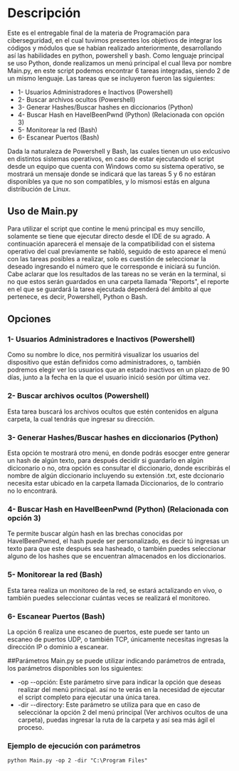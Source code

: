 # Descripción
Este es el entregable final de la materia de Programación para ciberseguridad, en el cual tuvimos presentes los objetivos de integrar los códigos y módulos que se habían realizado anteriormente, desarrollando así las habilidades en python, powershell y bash.
Como lenguaje principal se uso Python, donde realizamos un menú principal el cual lleva por nombre Main.py, en este script podemos encontrar 6 tareas integradas, siendo 2 de un mismo lenguaje.
Las tareas que se incluyeron fueron las siguientes:
- 1- Usuarios Administradores e Inactivos (Powershell)
- 2- Buscar archivos ocultos (Powershell)
- 3- Generar Hashes/Buscar hashes en diccionarios (Python)
- 4- Buscar Hash en HaveIBeenPwnd (Python) (Relacionada con opción 3)
- 5- Monitorear la red (Bash)
- 6- Escanear Puertos (Bash)

Dada la naturaleza de Powershell y Bash, las cuales tienen un uso exlcusivo en distintos sistemas operativos, en caso de estar ejecutando el script desde un equipo que cuenta con Windows como su sistema operativo, se mostrará un mensaje donde se indicará que las tareas 5 y 6 no estáran disponibles ya que no son compatibles, y lo mismosi estás en alguna distribución de Linux.

## Uso de Main.py
Para utilizar el script que contine le menú principal es muy sencillo, solamente se tiene que ejecutar directo desde el IDE de su agrado.
A continuación aparecerá el mensaje de la compatibilidad con el sistema operativo del cual previamente se habló, seguido de esto aparece el menú con las tareas posibles a realizar, solo es cuestión de seleccionar la deseado ingresando el número que le corresponde e iniciará su función. Cabe aclarar que los resultados de las tareas no se verán en la terminal, si no que estos serán guardados en una carpeta llamada "Reports", el reporte en el que se guardará la tarea ejecutada dependerá del ámbito al que pertenece, es decir, Powershell, Python o Bash.
## Opciones
### **1- Usuarios Administradores e Inactivos (Powershell)**
Como su nombre lo dice, nos permitirá visualizar los usuarios del dispositivo que están definidos como administradores, o, también podremos elegir ver los usuarios que an estado inactivos en un plazo de 90 días, junto a la fecha en la que el usuario inició sesión por última vez.
###  **2- Buscar archivos ocultos (Powershell)**
Esta tarea buscará los archivos ocultos que estén contenidos en alguna carpeta, la cual tendrás que ingresar su dirección.
### **3- Generar Hashes/Buscar hashes en diccionarios (Python)**
Esta opción te mostrará otro menú, en donde podrás esocger entre generar un hash de algún texto, para después decidir si guardarlo en algún diciconario o no, otra opción es consultar el diccionario, donde escribirás el nombre de algún diccionario incluyendo su extensión .txt, este dccionario necesita estar ubicado en la carpeta llamada Diccionarios, de lo contrario no lo encontrará.
### **4- Buscar Hash en HaveIBeenPwnd (Python) (Relacionada con opción 3)**
Te permite buscar algún hash en las brechas conocidas por HaveIBeenPwned, el hash puede ser personalizado, es decir tú ingresas un texto para que este después sea hasheado, o también puedes seleccionar alguno de los hashes que se encuentran almacenados en los diccionarios.
### **5- Monitorear la red (Bash)**
Esta tarea realiza un monitoreo de la red, se estará actalizando en vivo, o también puedes seleccionar cuántas veces se realizará el monitoreo.
### **6- Escanear Puertos (Bash)**
La opción 6 realiza une escaneo de puertos, este puede ser tanto un escaneo de puertos UDP, o también TCP, únicamente necesitas ingresas la dirección IP o dominio a escanear.

##Parámetros
Main.py se puede utilizar indicando parámetros de entrada, los parámetros disponibles son los siguientes:
- -op --opción: Este parámetro sirve para indicar la opción que deseas realizar del menú principal. así no te verás en la necesidad de ejecutar el script completo para ejecutar una única tarea.
- -dir --directory: Este parámetro se utiliza para que en caso de selecciónar la opción 2 del menú principal (Ver archivos ocultos de una carpeta), puedas ingresar la ruta de la carpeta y así sea más ágil el proceso.
### Ejemplo de ejecución con parámetros
```
python Main.py -op 2 -dir "C:\Program Files"
```

